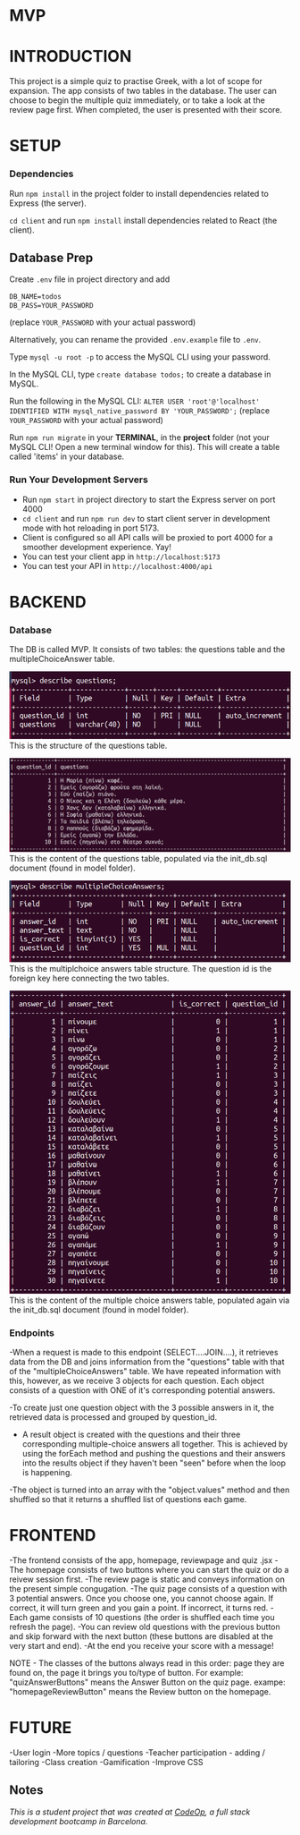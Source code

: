 # MVP

# INTRODUCTION

This project is a simple quiz to practise Greek, with a lot of scope for expansion. The app consists of two tables in the database. The user can choose to begin the multiple quiz immediately, or to take a look at the review page first. When completed, the user is presented with their score.

# SETUP

### Dependencies

Run `npm install` in the project folder to install dependencies related to Express (the server).

`cd client` and run `npm install` install dependencies related to React (the client).

## Database Prep

Create `.env` file in project directory and add

```
DB_NAME=todos
DB_PASS=YOUR_PASSWORD
```

(replace `YOUR_PASSWORD` with your actual password)

Alternatively, you can rename the provided `.env.example` file to `.env`.

Type `mysql -u root -p` to access the MySQL CLI using your password.

In the MySQL CLI, type `create database todos;` to create a database in MySQL.

Run the following in the MySQL CLI: `ALTER USER 'root'@'localhost' IDENTIFIED WITH mysql_native_password BY 'YOUR_PASSWORD';` (replace `YOUR_PASSWORD` with your actual password)

Run `npm run migrate` in your **TERMINAL**, in the **project** folder (not your MySQL CLI! Open a new terminal window for this). This will create a table called 'items' in your database.

### Run Your Development Servers

- Run `npm start` in project directory to start the Express server on port 4000
- `cd client` and run `npm run dev` to start client server in development mode with hot reloading in port 5173.
- Client is configured so all API calls will be proxied to port 4000 for a smoother development experience. Yay!
- You can test your client app in `http://localhost:5173`
- You can test your API in `http://localhost:4000/api`

# BACKEND

### Database

The DB is called MVP. It consists of two tables: the questions table and the multipleChoiceAnswer table.

![DBtable](./public/images/DBQuestions.png)
This is the structure of the questions table.

![DBtable](./public/images/DBQuestionsContent.png)
This is the content of the questions table, populated via the init_db.sql document (found in model folder).

![DBtable](./public/images/DBMultipleChoice.png)
This is the multiplchoice answers table structure. The question id is the foreign key here connecting the two tables.

![DBtable](./public/images/DBMultipleChoiceContent.png)
This is the content of the multiple choice answers table, populated again via the init_db.sql document (found in model folder).

### Endpoints

-When a request is made to this endpoint (SELECT....JOIN....), it retrieves data from the DB and joins information from the "questions" table with that of the "multipleChoiceAnswers" table. We have repeated information with this, however, as we receive 3 objects for each question. Each object consists of a question with ONE of it's corresponding potential answers.

-To create just one question object with the 3 possible answers in it, the retrieved data is processed and grouped by question_id.

- A result object is created with the questions and their three corresponding multiple-choice answers all together. This is achieved by using the forEach method and pushing the questions and their answers into the results object if they haven't been "seen" before when the loop is happening.

-The object is turned into an array with the "object.values" method and then shuffled so that it returns a shuffled list of questions each game.

# FRONTEND

-The frontend consists of the app, homepage, reviewpage and quiz .jsx
-The homepage consists of two buttons where you can start the quiz or do a reivew session first.
-The review page is static and conveys information on the present simple congugation.
-The quiz page consists of a question with 3 potential answers. Once you choose one, you cannot choose again. If correct, it will turn green and you gain a point. If incorrect, it turns red.
-Each game consists of 10 questions (the order is shuffled each time you refresh the page).
-You can review old questions with the previous button and skip forward with the next button (these buttons are disabled at the very start and end).
-At the end you receive your score with a message!

NOTE - The classes of the buttons always read in this order: page they are found on, the page it brings you to/type of button. For example: "quizAnswerButtons" means the Answer Button on the quiz page.
exampe: "homepageReviewButton" means the Review button on the homepage.

# FUTURE

-User login
-More topics / questions
-Teacher participation - adding / tailoring
-Class creation
-Gamification
-Improve CSS

## Notes

_This is a student project that was created at [CodeOp](http://CodeOp.tech), a full stack development bootcamp in Barcelona._
